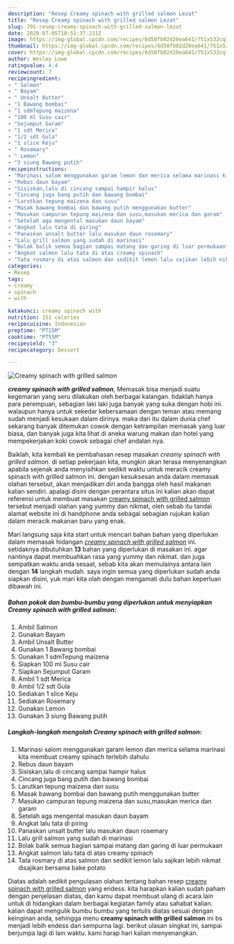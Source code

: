 ```yaml
---
description: "Resep Creamy spinach with grilled salmon Lezat"
title: "Resep Creamy spinach with grilled salmon Lezat"
slug: 791-resep-creamy-spinach-with-grilled-salmon-lezat
date: 2020-07-05T10:51:37.231Z
image: https://img-global.cpcdn.com/recipes/6d50fb02d20ea641/751x532cq70/creamy-spinach-with-grilled-salmon-foto-resep-utama.jpg
thumbnail: https://img-global.cpcdn.com/recipes/6d50fb02d20ea641/751x532cq70/creamy-spinach-with-grilled-salmon-foto-resep-utama.jpg
cover: https://img-global.cpcdn.com/recipes/6d50fb02d20ea641/751x532cq70/creamy-spinach-with-grilled-salmon-foto-resep-utama.jpg
author: Wesley Lowe
ratingvalue: 4.4
reviewcount: 7
recipeingredient:
- " Salmon"
- " Bayam"
- " Unsalt Butter"
- "1 Bawang bombai"
- "1 sdmTepung maizena"
- "100 ml Susu cair"
- "Sejumput Garam"
- "1 sdt Merica"
- "1/2 sdt Gula"
- "1 slice Keju"
- " Rosemary"
- " Lemon"
- "3 siung Bawang putih"
recipeinstructions:
- "Marinasi salom menggunakan garam lemon dan merica selama marinasi kita membuat creamy spinach terlebih dahulu"
- "Rebus daun bayam"
- "Sisiskan,lalu di cincang sampai hampir halus"
- "Cincang juga bang putih dan bawang bombai"
- "Larutkan tepung maizena dan susu"
- "Masak bawang bombai dan bawang putih menggunakan butter"
- "Masukan campuran tepung maizena dan susu,masukan merica dan garam"
- "Setelah aga mengental masukan daun bayam"
- "Angkat lalu tata di piring"
- "Panaskan unsalt butter lalu masukan daun rosemary"
- "Lalu grill salmon yang sudah di marinasi"
- "Bolak balik semua bagian sampai matang dan garing di luar permukaan"
- "Angkat salmon lalu tata di atas creamy spinach"
- "Tata rosmary di atas salmon dan sedikit lemon lalu sajikan lebih nikmat disajikan bersama bake potato"
categories:
- Resep
tags:
- creamy
- spinach
- with

katakunci: creamy spinach with 
nutrition: 151 calories
recipecuisine: Indonesian
preptime: "PT15M"
cooktime: "PT55M"
recipeyield: "3"
recipecategory: Dessert

---
```



![Creamy spinach with grilled salmon](https://img-global.cpcdn.com/recipes/6d50fb02d20ea641/751x532cq70/creamy-spinach-with-grilled-salmon-foto-resep-utama.jpg)

<b><i>creamy spinach with grilled salmon</i></b>, Memasak bisa menjadi suatu kegemaran yang seru dilakukan oleh berbagai kalangan. tidaklah hanya para perempuan, sebagian laki laki juga banyak yang suka dengan hobi ini. walaupun hanya untuk sekedar kebersamaan dengan teman atau memang sudah menjadi kesukaan dalam dirinya. maka dari itu dalam dunia chef sekarang banyak ditemukan cowok dengan ketrampilan memasak yang luar biasa, dan banyak juga kita lihat di aneka warung makan dan hotel yang mempekerjakan koki cowok sebagai chef andalan nya.

Baiklah, kita kembali ke pembahasan resep masakan <i>creamy spinach with grilled salmon</i>. di setiap pekerjaan kita, mungkin akan terasa menyenangkan apabila sejenak anda menyisihkan sedikit waktu untuk meracik creamy spinach with grilled salmon ini. dengan kesuksesan anda dalam memasak olahan tersebut, akan menjadikan diri anda bangga oleh hasil makanan kalian sendiri. apalagi disini dengan perantara situs ini kalian akan dapat referensi untuk membuat masakan <u>creamy spinach with grilled salmon</u> tersebut menjadi olahan yang yummy dan nikmat, oleh sebab itu tandai alamat website ini di handphone anda sebagai sebagian rujukan kalian dalam meracik makanan baru yang enak.




Mari langsung saja kita start untuk mencari bahan bahan yang diperlukan dalam memasak hidangan <u><i>creamy spinach with grilled salmon</i></u> ini. setidaknya dibutuhkan <b>13</b> bahan yang diperlukan di masakan ini. agar nantinya dapat membuahkan rasa yang yummy dan nikmat. dan juga sempatkan waktu anda sesaat, sebab kita akan memulainya antara lain dengan <b>14</b> langkah mudah. saya ingin semua yang diperlukan sudah anda siapkan disini, yuk mari kita olah dengan mengamati dulu bahan keperluan dibawah ini.

<!--inarticleads1-->

##### Bahan pokok dan bumbu-bumbu yang diperlukan untuk menyiapkan Creamy spinach with grilled salmon:

1. Ambil  Salmon
1. Gunakan  Bayam
1. Ambil  Unsalt Butter
1. Gunakan 1 Bawang bombai
1. Gunakan 1 sdmTepung maizena
1. Siapkan 100 ml Susu cair
1. Siapkan Sejumput Garam
1. Ambil 1 sdt Merica
1. Ambil 1/2 sdt Gula
1. Sediakan 1 slice Keju
1. Sediakan  Rosemary
1. Gunakan  Lemon
1. Gunakan 3 siung Bawang putih




<!--inarticleads2-->

##### Langkah-langkah mengolah Creamy spinach with grilled salmon:

1. Marinasi salom menggunakan garam lemon dan merica selama marinasi kita membuat creamy spinach terlebih dahulu
1. Rebus daun bayam
1. Sisiskan,lalu di cincang sampai hampir halus
1. Cincang juga bang putih dan bawang bombai
1. Larutkan tepung maizena dan susu
1. Masak bawang bombai dan bawang putih menggunakan butter
1. Masukan campuran tepung maizena dan susu,masukan merica dan garam
1. Setelah aga mengental masukan daun bayam
1. Angkat lalu tata di piring
1. Panaskan unsalt butter lalu masukan daun rosemary
1. Lalu grill salmon yang sudah di marinasi
1. Bolak balik semua bagian sampai matang dan garing di luar permukaan
1. Angkat salmon lalu tata di atas creamy spinach
1. Tata rosmary di atas salmon dan sedikit lemon lalu sajikan lebih nikmat disajikan bersama bake potato




Diatas adalah sedikit pengulasan olahan tentang bahan resep <u>creamy spinach with grilled salmon</u> yang endess. kita harapkan kalian sudah paham dengan penjelasan diatas, dan kamu dapat membuat ulang di acara lain untuk di hidangkan dalam berbagai kegiatan family atau sahabat kalian. kalian dapat mengulik bumbu bumbu yang tertulis diatas sesuai dengan keinginan anda, sehingga menu <b>creamy spinach with grilled salmon</b> ini bs menjadi lebih endess dan sempurna lagi. berikut ulasan singkat ini, sampai berjumpa lagi di lain waktu. kami harap hari kalian menyenangkan.
